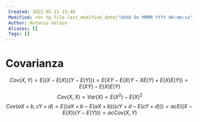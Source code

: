 ```yaml
---
 Created: 2022-05-11 13:46
 Modified: <%+ tp.file.last_modified_date("dddd Do MMMM YYYY HH:mm:ss") %>
 Author: Antonio Gelain
 Aliases: []
 Tags: []
---
```


# Covarianza
$$Cov(X, Y) = E((X - E(X))(Y - E(Y))) = E(XY - E(X)Y - XE(Y) + E(X)E(Y)) = E(XY) - E(X)E(Y)$$
$$Cov(X, X) = Var(X) = E(X^{2}) - E(X)^{2}$$
$$Cov(aX + b, cY + d) = E((aX + b - E(aX + b))(cY + d - E(cY + d))) = acE((X - E(X))(Y - E(Y))) = acCov(X, Y)$$